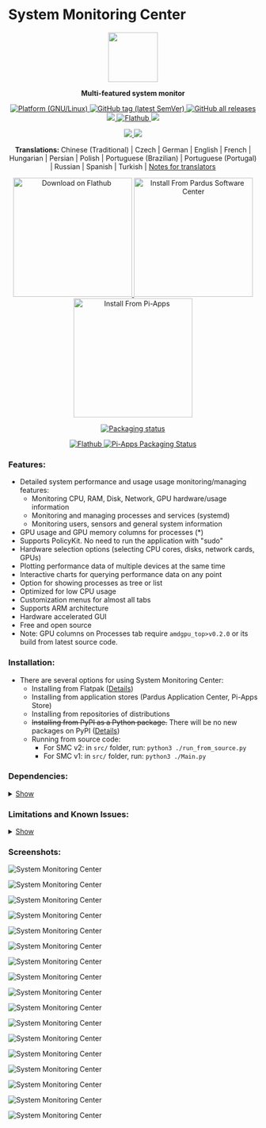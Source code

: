 # System Monitoring Center

<p align="center">
    <img src="https://github.com/hakandundar34coding/system-monitoring-center/blob/master/data/icons/hicolor/scalable/apps/system-monitoring-center.svg" width="100">
</p>


<p align="center">
    <strong>
        Multi-featured system monitor
    </strong>
</p>


<p align="center">
    <a href="https://github.com/hakandundar34coding/system-monitoring-center/tags">
        <img alt="Platform (GNU/Linux)" src="https://img.shields.io/badge/platform-GNU/Linux-blue.svg"/>
    </a>
    <a href="https://github.com/hakandundar34coding/system-monitoring-center/tags">
        <img alt="GitHub tag (latest SemVer)" src="https://img.shields.io/github/v/tag/hakandundar34coding/system-monitoring-center?sort=semver">
    </a>
    <a href="https://github.com/hakandundar34coding/system-monitoring-center/tags">
        <img alt="GitHub all releases" src="https://img.shields.io/github/downloads/hakandundar34coding/system-monitoring-center/total">
    </a>
    <a href="https://pypi.org/project/system-monitoring-center/">
        <img src="https://static.pepy.tech/personalized-badge/system-monitoring-center?period=total&units=international_system&left_color=grey&right_color=green&left_text=downloads"/>
    </a>
    <a href="https://flathub.org/apps/details/io.github.hakandundar34coding.system-monitoring-center">
        <img alt="Flathub" src="https://img.shields.io/flathub/downloads/io.github.hakandundar34coding.system-monitoring-center">
    </a>
    <a href="https://github.com/hakandundar34coding/system-monitoring-center/blob/master/Changes.md">
        <img src="https://img.shields.io/badge/View-Changelog-b37840">
    </a>
</p>


<p align="center">
    <a href="https://github.com/hakandundar34coding/system-monitoring-center/tags">
        <img src="https://img.shields.io/badge/Code-Python3-52a381">
    </a>
    <a href="https://github.com/hakandundar34coding/system-monitoring-center/tags">
        <img src="https://img.shields.io/badge/GUI-GTK4-52a381">
    </a>
</p>


<p align="center">
    <strong>
        Translations:
    </strong>
    Chinese (Traditional) | Czech | German | English | French | Hungarian | Persian | Polish | Portuguese (Brazilian) | Portuguese (Portugal) | Russian | Spanish | Turkish | <a href="docs/translations.md">Notes for translators</a>
</p>


<p align="center">
    <a href='https://flathub.org/apps/details/io.github.hakandundar34coding.system-monitoring-center'>
        <img width='240' alt='Download on Flathub' src='https://dl.flathub.org/assets/badges/flathub-badge-en.svg'/>
    </a>
    <a href='https://apps.pardus.org.tr/app/system-monitoring-center'>
        <img width='240' alt='Install From Pardus Software Center' src='https://github.com/hakandundar34coding/system-monitoring-center/raw/master/docs/download_image_pardus.svg'/>
    </a>
    <a href='https://github.com/Botspot/pi-apps'>
        <img width='240' alt='Install From Pi-Apps' src='https://github.com/Botspot/pi-apps/blob/master/icons/badge.png?raw=true'/>
    </a>
</p>


<p align="center">
    <a href="https://repology.org/project/system-monitoring-center/versions">
        <img src="https://repology.org/badge/vertical-allrepos/system-monitoring-center.svg" alt="Packaging status">
    </a>
</p>
<p align="center">
    <a href="https://flathub.org/apps/details/io.github.hakandundar34coding.system-monitoring-center">
        <img alt="Flathub" src="https://img.shields.io/flathub/v/io.github.hakandundar34coding.system-monitoring-center">
    </a>
    <a href="https://github.com/Botspot/pi-apps">
        <img src="https://img.shields.io/badge/dynamic/json?color=blue&label=Pi-Apps&query=%24..%5B%3F%28%40.Name%3D%3D%22System%20Monitoring%20Center%22%29%5D.Version&url=https%3A%2F%2Fraw.githubusercontent.com%2FBotspot%2Fpi-apps-analytics%2Fmain%2Fpackage_data.json" alt="Pi-Apps Packaging Status">
    </a>
</p>

### Features:
- Detailed system performance and usage usage monitoring/managing features:
    - Monitoring CPU, RAM, Disk, Network, GPU hardware/usage information
    - Monitoring and managing processes and services (systemd)
    - Monitoring users, sensors and general system information
- GPU usage and GPU memory columns for processes (*)
- Supports PolicyKit. No need to run the application with "sudo"
- Hardware selection options (selecting CPU cores, disks, network cards, GPUs)
- Plotting performance data of multiple devices at the same time
- Interactive charts for querying performance data on any point
- Option for showing processes as tree or list
- Optimized for low CPU usage
- Customization menus for almost all tabs
- Supports ARM architecture
- Hardware accelerated GUI
- Free and open source
- Note: GPU columns on Processes tab require `amdgpu_top>v0.2.0` or its build from latest source code.

### Installation:
- There are several options for using System Monitoring Center:
    - Installing from Flatpak ([Details](docs/flatpak.md))
    - Installing from application stores (Pardus Application Center, Pi-Apps Store)
    - Installing from repositories of distributions
    - ~~Installing from PyPI as a Python package.~~ There will be no new packages on PyPI ([Details](docs/uninstall_pypi_package.md))
    - Running from source code:
      - For SMC v2: in ```src/``` folder, run: ```python3 ./run_from_source.py```
      - For SMC v1: in ```src/``` folder, run: ```python3 ./Main.py```


### Dependencies:
<details>
  <summary><ins>Show</ins></summary>

  ---
  #### Dependencies

  There is no need to install these dependencies for installing the application from Flatpak.
  For other installation types:

  - For System Monitoring Center v2.x.x:
      - `dmidecode, gir1.2-adw-1, gir1.2-glib-2.0, gir1.2-gtk-4.0, gir1.2-pango-1.0, hwdata, iproute2, python3 (>=3.6), python3-cairo, python3-gi, python3-gi-cairo, util-linux (>=2.31)`

  - For System Monitoring Center v1.x.x:
      - `dmidecode, hwdata, iproute2, procps (>=3.3), python3 (>=3.6), python3-cairo, python3-gi, python3-gi-cairo, util-linux (>=2.31)`

  - Following dependencies may be required on some systems:
      - `libcairo2-dev` (for systems with .deb packages)
      - `polkit` (for Arch Linux)

  - Optional dependencies:
      - `amdgpu_top>0.2.0 (not released yet)` (for video engine load on GPU tab and per-process GPU usage, GPU memory columns on Processes tab of System Monitoring Center v2.x.x)
      - `vcgencmd` (for physical RAM size, GPU frequency and video memory information on Raspberry Pi devices)
      - `x11-xserver-utils` or `xorg-xrandr` (for more accurate screen resolution and refresh rate detection of System Monitoring Center v1.x.x)
  ---

</details>


### Limitations and Known Issues:
<details>
  <summary><ins>Show</ins></summary>

  ---
  #### Limitations

  - GPU usage information availability depends on vendor/driver.
  - GPU load is not tracked if GPU tab is switched off (for lower CPU usage).
  - Virtual machines may not provide CPU min-max frequencies, sensors and RAM hardware information.
  - Non-Flatpak versions of the application has higher performance (start speed, CPU, RAM usage).
  - GTK4 (used for SMC v2) consumes about 2x RAM when compared to GTK3 (used for SMC v1).
  - Running SMC v1 after SMC v2 resets application settings

  #### Known Issues

  - Expander/Collapser arrows do not work sometimes if processes are listes as tree (Processes tab).
    <a href="https://github.com/hakandundar34coding/system-monitoring-center/issues/206">Issue</a>

  - Tab customization menus are not closed when clicked outside of the popover menu after using a dropdown menu on the popover menu.
      - This is a GTK4 bug. These menus can be closed by using `Esc` key.
  ---

</details>


### Screenshots:

![System Monitoring Center](screenshots/summary_tab_dark_system_theme.png)

![System Monitoring Center](screenshots/summary_tab_white_system_theme.png)

![System Monitoring Center](screenshots/cpu_tab_dark_system_theme.png)

![System Monitoring Center](screenshots/cpu_tab_white_system_theme.png)

![System Monitoring Center](screenshots/cpu_tab_per_core_dark_system_theme.png)

![System Monitoring Center](screenshots/memory_tab_white_system_theme.png)

![System Monitoring Center](screenshots/disk_tab_menu_white_system_theme.png)

![System Monitoring Center](screenshots/network_tab_dark_system_theme.png)

![System Monitoring Center](screenshots/gpu_tab_dark_system_theme.png)

![System Monitoring Center](screenshots/sensors_tab_dark_system_theme.png)

![System Monitoring Center](screenshots/processes_list_view_dark_system_theme.png)

![System Monitoring Center](screenshots/processes_tree_view_white_system_theme.png)

![System Monitoring Center](screenshots/services_tab_dark_system_theme.png)

![System Monitoring Center](screenshots/system_tab_dark_system_theme.png)

![System Monitoring Center](screenshots/settings_dark_system_theme.png)

![System Monitoring Center](screenshots/process_details__dark_system_theme_1.png)

![System Monitoring Center](screenshots/process_details__dark_system_theme_2.png)

